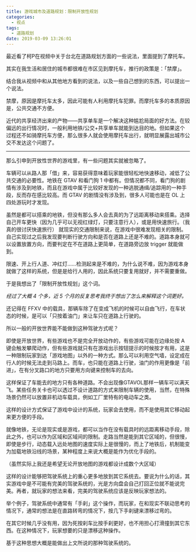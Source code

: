 ```yaml
---
title: 游戏城市及道路规划：限制开放性规划
categories:
  - 视点
tags:
  - 道路规划
date: 2019-03-09 13:26:01
---
```


最近看了柯P在视频中关于台北在道路规划方面的一些说法，里面提到了摩托车。

其实在我生活和居住的城市都很难在市区见到摩托车，推行的政策是：「禁摩」。

结合我从视频中和从其他地方看到的说法，以及一些自己想到的东西，可以提出一个说法。

禁摩，原因是摩托车太多，因此可能有人利用摩托车犯罪。而摩托车多的本质原因是，公共交通不方便。

近代的共享经济出来的产物——共享单车是一个解决这种尴尬局面的好方法。在较偏远的出行情况时，一般利用地铁/公交+共享单车就能到达目的地。但如果这个过程还不如骑摩托车方便，那么很多人就会使用摩托车出行，就明显展露出城市公交不发达这个问题了。

* * *

那么引申到开放性世界的游戏里，有一些问题其实就被忽略了。

车辆可以从路人那「借」来，容易获得意味着玩家能很轻松地快速移动，减低了公共交通的必要性。地铁在 GTAV 和看门狗 1 中都有。但情况都不同，看门狗的剧情有涉及到地铁，而且在游戏中属于比较好发现的一种逃脱通缉/追踪用的一种手段，反而存在感比较高。而 GTAV 的剧情没有涉及到，很多人可能也是在 OL 上四处游玩时才发现。

虽然是都可以搭乘的地铁，但没有那么多人会去真的为了远距离移动来搭乘。选择自己开车更快（因为几乎可以无视红绿灯，只要注意行人），或是用快速旅行。（我真的很讨厌快速旅行） 就现实的交通限制来说，在游戏中很难发现相关的限制。自己实现过之后我发现要判断行驶方向和是否在道路上还是不难的。道路本身就可以设置放置方向，而要判定在不在道路上更简单，在道路旁边放 trigger 就能做到。

限速、开上行人道、冲红灯……检测起来是不难的，为什么说不难，因为游戏本身就做了这样的系统，但是是给行人用的，因此系统只要复用就好，并不需要重做。

于是我想出了「限制开放性规划」这个词。

_经过了大概 4 个多，近 5 个月的反复思考我终于想出了怎么来解释这个词更好。_

还记得在 FFXV 中的载具，那辆车除了在变成飞机的时候可以自由飞行，在车状态的时候，是可以「只按着油门」来让车只在道路上行驶的。

所以一般的开放世界能不能做到这种驾驶方式呢？

即使是开放世界，有些游戏也不是完全开放动作的，有些游戏可能在边缘处按 A 键会触发攀爬动作，但有些游戏就只有在游戏出示按钮提示的时候按才有用，这是一种限制玩家到达「游戏地图」以外的一种方式。那么可以利用空气墙，设定成在行人的时候无法走到马路上。而车，也只能在道路上行驶，油门的作用更像是「前进」，在有分叉路口的地方只要用方向键来控制车的去向。

这样保证了车能去的地方只有各种道路。不会出现像GTAVOL那样一辆车可以满天飞。某些任务关卡也可以透过不设计道路的方式来限制车辆的使用，当然，在特殊场景仍然可以放置非机动车载具，例如工厂里特有的电动车之类。

这样的设计方式保证了游戏中设计的系统，玩家会去使用，而不是使用其它移动起来更方便的手段。

就像地铁，无论是现实或是游戏，都可以当作在没有载具时的远距离移动手段，除此之外，也可以作为区域和区域间的限制。走路当然是能到其它区域的，但很慢，即使是步行，动态载入远处地图的速度实际上是很慢的，而上了地铁后，机制能变为加载地铁沿线的场景，某种程度上来说大概是能作为优化手段的。

（虽然实际上我还是希望无论开放地图的游戏都设计成数个大区域）

这样的设计能够把驾驶系统上的重心更多地放到其它系统去。要说为什么的话，其实游戏中是不可能有完美的驾驶系统的，光是方向盘会自己打回正位就不能说完美。再者，就玩家的想法来看，完美的驾驶系统应该是反映玩家想法的。

举个例子，驾驶系统中通常有「手刹」这个操作，而玩家，在和现实不联动思考的情况下，通常的想法是在直路转弯的情况下，按几下手刹键来漂移过弯的。

在其它时候几乎没有用，因为死按刹车比按手刹更好，也不用担心打滑撞到其它东西。在这种情况下，玩家想要的只是漂移这种操作。

基于这种思想大概是能做出上文所说的那种驾驶系统的。